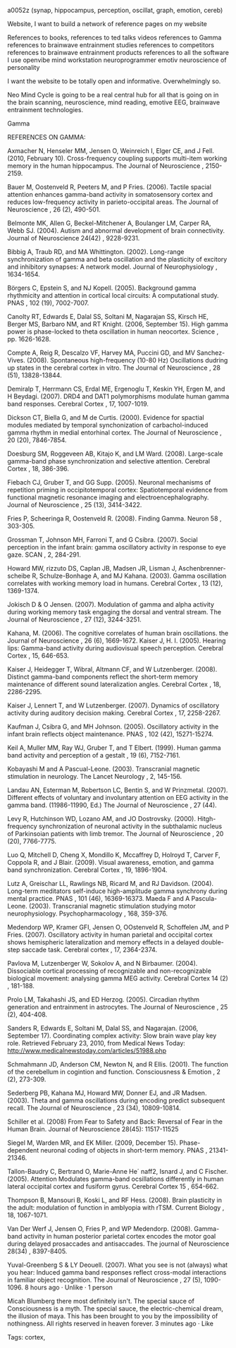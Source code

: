 a0052z
(synap, hippocampus, perception, oscillat, graph, emotion, cereb) 

Website, I want to build a network of reference pages on my website

References to books,
references to ted talks videos
references to Gamma
references to brainwave entrainment studies
references to competitors
references to brainwave entrainment products
references to all the software I use
openvibe
mind workstation
neuroprogrammer
emotiv
neuroscience of personality

I want the website to be totally open and informative.
Overwhelmingly so.

Neo Mind Cycle is going to be a real central hub for all that is going on in the brain scanning, neuroscience, mind reading, emotive EEG, brainwave entrainment technologies.

Gamma

REFERENCES ON GAMMA:

Axmacher N, Henseler MM, Jensen O, Weinreich I, Elger CE, and J Fell. (2010, February 10). Cross-frequency coupling supports multi-item working memory in the human hippocampus. The Journal of Neuroscience , 2150-2159.

Bauer M, Oostenveld R, Peeters M, and P Fries. (2006). Tactile spacial attention enhances gamma-band activity in somatosensory cortex and reduces low-frequency activity in parieto-occipital areas. The Journal of Neuroscience , 26 (2), 490-501.

Belmonte MK, Allen G, Beckel-Mitchener A, Boulanger LM, Carper RA, Webb SJ. (2004). Autism and abnormal development of brain connectivity. Journal of Neuroscience 24(42) , 9228-9231.

Bibbig A, Traub RD, and MA Whittington. (2002). Long-range synchronization of gamma and beta oscillation and the plasticity of excitory and inhibitory synapses: A network model. Journal of Neurophysiology , 1634-1654.

Börgers C, Epstein S, and NJ Kopell. (2005). Background gamma rhythmicity and attention in cortical local circuits: A computational study. PNAS , 102 (19), 7002-7007.

Canolty RT, Edwards E, Dalal SS, Soltani M, Nagarajan SS, Kirsch HE, Berger MS, Barbaro NM, and RT Knight. (2006, September 15). High gamma power is phase-locked to theta oscillation in human neocortex. Science , pp. 1626-1628.

Compte A, Reig R, Descalzo VF, Harvey MA, Puccini GD, and MV Sanchez-Vives. (2008). Spontaneous high-frequency (10-80 Hz) Oscillations dudring up states in the cerebral cortex in vitro. The Journal of Neuroscience , 28 (51), 13828-13844.

Demiralp T, Herrmann CS, Erdal ME, Ergenoglu T, Keskin YH, Ergen M, and H Beydagi. (2007). DRD4 and DAT1 polymorphisms modulate human gamma band responses. Cerebral Cortex , 17, 1007-1019.

Dickson CT, Biella G, and M de Curtis. (2000). Evidence for spactial modules mediated by temporal synchonization of carbachol-induced gamma rhythm in medial entorhinal cortex. The Journal of Neuroscience , 20 (20), 7846-7854.

Doesburg SM, Roggeveen AB, Kitajo K, and LM Ward. (2008). Large-scale gamma-band phase synchronization and selective attention. Cerebral Cortex , 18, 386-396.

Fiebach CJ, Gruber T, and GG Supp. (2005). Neuronal mechanisms of repetition priming in occipitotemporal cortex: Spatiotemporal evidence from functional magnetic resonance imaging and electroencephalography. Journal of Neuroscience , 25 (13), 3414-3422.

Fries P, Scheeringa R, Oostenveld R. (2008). Finding Gamma. Neuron 58 , 303-305.

Grossman T, Johnson MH, Farroni T, and G Csibra. (2007). Social perception in the infant brain: gamma oscillatory activity in response to eye gaze. SCAN , 2, 284-291.

Howard MW, rizzuto DS, Caplan JB, Madsen JR, Lisman J, Aschenbrenner-scheibe R, Schulze-Bonhage A, and MJ Kahana. (2003). Gamma oscillation correlates with working memory load in humans. Cerebral Cortex , 13 (12), 1369-1374.

Jokisch D & O Jensen. (2007). Modulation of gamma and alpha activity during working memory task engaging the dorsal and ventral stream. The Journal of Neuroscience , 27 (12), 3244-3251.

Kahana, M. (2006). The cognitive correlates of human brain oscillations. the Journal of Neuroscience , 26 (6), 1669-1672.
Kaiser J, H. I. (2005). Hearing lips: Gamma-band activity during audiovisual speech perception. Cerebral Cortex , 15, 646-653.

Kaiser J, Heidegger T, Wibral, Altmann CF, and W Lutzenberger. (2008). Distinct gamma-band components reflect the short-term memory maintenance of different sound lateralization angles. Cerebral Cortex , 18, 2286-2295.

Kaiser J, Lennert T, and W Lutzenberger. (2007). Dynamics of oscillatory activity during auditory decision making. Cerebral Cortex , 17, 2258-2267.

Kaufman J, Csibra G, and MH Johnson. (2005). Oscillatory activity in the infant brain reflects object maintenance. PNAS , 102 (42), 15271-15274.

Keil A, Muller MM, Ray WJ, Gruber T, and T Elbert. (1999). Human gamma band activity and perception of a gestalt , 19 (6), 7152-7161.

Kobayashi M and A Pascual-Leone. (2003). Transcranial magnetic stimulation in neurology. The Lancet Neurology , 2, 145-156.

Landau AN, Esterman M, Robertson LC, Bentin S, and W Prinzmetal. (2007). Different effects of voluntary and involuntary attention on EEG activity in the gamma band. (11986-11990, Ed.) The Journal of Neuroscience , 27 (44).

Levy R, Hutchinson WD, Lozano AM, and JO Dostrovsky. (2000). Hitgh-frequency synchronization of neuronal activity in the subthalamic nucleus of Parkinsoian patients with limb tremor. The Journal of Neuroscience , 20 (20), 7766-7775.

Luo Q, Mitchell D, Cheng X, Mondillo K, Mccaffrey D, Holroyd T, Carver F, Coppola R, and J Blair. (2009). Visual awareness, emotion, and gamma band synchronization. Cerebral Cortex , 19, 1896-1904.

Lutz A, Greischar LL, Rawlings NB, Ricard M, and RJ Davidson. (2004). Long-term meditators self-induce high-amplitude gamma synchrony during mental practice. PNAS , 101 (46), 16369-16373.
Maeda F and A Pascula-Leone. (2003). Transcranial magnetic stimulation studying motor neurophysiology. Psychopharmacology , 168, 359-376.

Medendorp WP, Kramer GFI, Jensen O, OOstenveld R, Schoffelen JM, and P Fries. (2007). Oscillatory activity in human parietal and occipital cortex shows hemispheric lateralization and memory effects in a delayed double-step saccade task. Cerebral cortex , 17, 2364-2374.

Pavlova M, Lutzenberger W, Sokolov A, and N Birbaumer. (2004). Dissociable cortical processing of recognizable and non-recognizable biological movement: analysing gamma MEG activity. Cerebral Cortex 14 (2) , 181-188.

Prolo LM, Takahashi JS, and ED Herzog. (2005). Circadian rhythm generation and entrainment in astrocytes. The Journal of Neuroscience , 25 (2), 404-408.

Sanders R, Edwards E, Soltani M, Dalal SS, and Nagarajan. (2006, September 17). Coordinating complex activity: Slow brain wave play key role. Retrieved February 23, 2010, from Medical News Today: http://www.medicalnewstoday.com/articles/51988.php

Schmahmann JD, Anderson CM, Newton N, and R Ellis. (2001). The function of the cerebellum in cogintion and function. Consciousness & Emotion , 2 (2), 273-309.

Sederberg PB, Kahana MJ, Howard MW, Donner EJ, and JR Madsen. (2003). Theta and gamma oscillations during encoding predict subsequent recall. The Journal of Neuroscience , 23 (34), 10809-10814.

Schiller et al. (2008) From Fear to Safety and Back: Reversal of Fear in the Human Brain. Journal of Neuroscience 28(45): 11517-11525

Siegel M, Warden MR, and EK Miller. (2009, December 15). Phase-dependent neuronal coding of objects in short-term memory. PNAS , 21341-21346.

Tallon-Baudry C, Bertrand O, Marie-Anne He´ naff2, Isnard J, and C Fischer. (2005). Attention Modulates gamma-band ocsillations differently in human lateral occipital cortex and fusiform gyrus. Cerebral Cortex 15 , 654-662.

Thompson B, Mansouri B, Koski L, and RF Hess. (2008). Brain plasticity in the adult: modulation of function in amblyopia with rTSM. Current Biology , 18, 1067-1071.

Van Der Werf J, Jensen O, Fries P, and WP Medendorp. (2008). Gamma-band activity in human posterior parietal cortex encodes the motor goal during delayed prosaccades and antisaccades. The journal of Neuroscience 28(34) , 8397-8405.

Yuval-Greenberg S & LY Deouell. (2007). What you see is not (always) what you hear: Induced gamma band responses reflect cross-modal interactions in familiar object recognition. The Journal of Neuroscience , 27 (5), 1090-1096.
8 hours ago · Unlike ·  1 person

Micah Blumberg
there most definitely isn't. The special sauce of Consciousness is a myth. The special sauce, the electric-chemical dream, the illusion of maya. This has been brought to you by the impossibility of nothingness. All rights reserved in heaven forever.
3 minutes ago · Like


Tags:
  cortex, 
